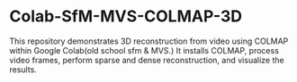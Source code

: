 # Colab-SfM-MVS-COLMAP-3D
This repository demonstrates 3D reconstruction from video using COLMAP within Google Colab(old school sfm &amp; MVS.) It installs COLMAP, process video frames, perform sparse and dense reconstruction, and visualize the results. 
